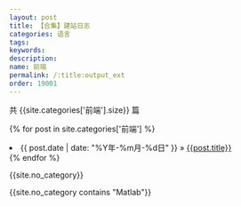 ```yaml
---
layout: post
title: 【合集】建站日志
categories: 语言
tags:
keywords:
description:
name: 前端
permalink: /:title:output_ext
order: 19001
---
```


共 {{site.categories['前端'].size}} 篇


{% for post in site.categories['前端'] %}
  <li>
    <span>{{ post.date | date: "%Y年-%m月-%d日" }}</span> &raquo;
    <a href="{{ post.url }}" class="pjaxlink">{{post.title}}</a>
  </li>
{% endfor %}


{{site.no_category}}


{{site.no_category contains "Matlab"}}